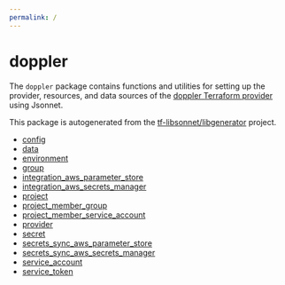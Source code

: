 ```yaml
---
permalink: /
---
```


# doppler

The `doppler` package contains functions and utilities for setting up the provider, resources, and data
sources of the [doppler Terraform provider](TODO) using Jsonnet.

This package is autogenerated from the [tf-libsonnet/libgenerator](https://github.com/tf-libsonnet/libgenerator)
project.


* [config](config.md)
* [data](data/index.md)
* [environment](environment.md)
* [group](group.md)
* [integration_aws_parameter_store](integration_aws_parameter_store.md)
* [integration_aws_secrets_manager](integration_aws_secrets_manager.md)
* [project](project.md)
* [project_member_group](project_member_group.md)
* [project_member_service_account](project_member_service_account.md)
* [provider](provider.md)
* [secret](secret.md)
* [secrets_sync_aws_parameter_store](secrets_sync_aws_parameter_store.md)
* [secrets_sync_aws_secrets_manager](secrets_sync_aws_secrets_manager.md)
* [service_account](service_account.md)
* [service_token](service_token.md)